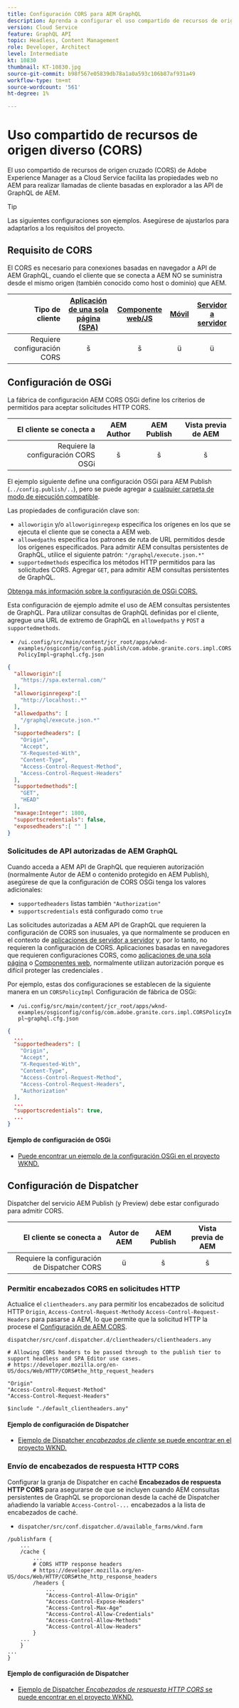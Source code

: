 ```yaml
---
title: Configuración CORS para AEM GraphQL
description: Aprenda a configurar el uso compartido de recursos de origen cruzado (CORS) para utilizarlo con AEM GraphQL.
version: Cloud Service
feature: GraphQL API
topic: Headless, Content Management
role: Developer, Architect
level: Intermediate
kt: 10830
thumbnail: KT-10830.jpg
source-git-commit: b98f567e05839db78a1a0a593c106b87af931a49
workflow-type: tm+mt
source-wordcount: '561'
ht-degree: 1%

---
```



# Uso compartido de recursos de origen diverso (CORS)

El uso compartido de recursos de origen cruzado (CORS) de Adobe Experience Manager as a Cloud Service facilita las propiedades web no AEM para realizar llamadas de cliente basadas en explorador a las API de GraphQL de AEM.

>[!TIP]
>
> Las siguientes configuraciones son ejemplos. Asegúrese de ajustarlos para adaptarlos a los requisitos del proyecto.

## Requisito de CORS

El CORS es necesario para conexiones basadas en navegador a API de AEM GraphQL, cuando el cliente que se conecta a AEM NO se suministra desde el mismo origen (también conocido como host o dominio) que AEM.

| Tipo de cliente | [Aplicación de una sola página (SPA)](../spa.md) | [Componente web/JS](../web-component.md) | [Móvil](../mobile.md) | [Servidor a servidor](../server-to-server.md) |
|----------------------------:|:---------------------:|:-------------:|:---------:|:----------------:|
| Requiere configuración CORS | š | š | ü | ü |

## Configuración de OSGi

La fábrica de configuración AEM CORS OSGi define los criterios de permitidos para aceptar solicitudes HTTP CORS.

| El cliente se conecta a | AEM Author | AEM Publish | Vista previa de AEM |
|-------------------------------------:|:----------:|:-------------:|:-------------:|
| Requiere la configuración CORS OSGi | š | š | š |


El ejemplo siguiente define una configuración OSGi para AEM Publish (`../config.publish/..`), pero se puede agregar a [cualquier carpeta de modo de ejecución compatible](https://experienceleague.adobe.com/docs/experience-manager-cloud-service/content/implementing/deploying/configuring-osgi.html#runmode-resolution).

Las propiedades de configuración clave son:

+ `alloworigin` y/o `alloworiginregexp` especifica los orígenes en los que se ejecuta el cliente que se conecta a AEM web.
+ `allowedpaths` especifica los patrones de ruta de URL permitidos desde los orígenes especificados. Para admitir AEM consultas persistentes de GraphQL, utilice el siguiente patrón: `"/graphql/execute.json.*"`
+ `supportedmethods` especifica los métodos HTTP permitidos para las solicitudes CORS. Agregar `GET`, para admitir AEM consultas persistentes de GraphQL.

[Obtenga más información sobre la configuración de OSGi CORS.](https://experienceleague.adobe.com/docs/experience-manager-learn/foundation/security/understand-cross-origin-resource-sharing.html)


Esta configuración de ejemplo admite el uso de AEM consultas persistentes de GraphQL. Para utilizar consultas de GraphQL definidas por el cliente, agregue una URL de extremo de GraphQL en `allowedpaths` y `POST` a `supportedmethods`.

+ `/ui.config/src/main/content/jcr_root/apps/wknd-examples/osgiconfig/config.publish/com.adobe.granite.cors.impl.CORSPolicyImpl~graphql.cfg.json`

```json
{
  "alloworigin":[
    "https://spa.external.com/"
  ],
  "alloworiginregexp":[
    "http://localhost:.*"
  ],
  "allowedpaths": [
    "/graphql/execute.json.*"
  ],
  "supportedheaders": [
    "Origin",
    "Accept",
    "X-Requested-With",
    "Content-Type",
    "Access-Control-Request-Method",
    "Access-Control-Request-Headers"
  ],
  "supportedmethods":[
    "GET",
    "HEAD"
  ],
  "maxage:Integer": 1800,
  "supportscredentials": false,
  "exposedheaders":[ "" ]
}
```

### Solicitudes de API autorizadas de AEM GraphQL

Cuando acceda a AEM API de GraphQL que requieren autorización (normalmente Autor de AEM o contenido protegido en AEM Publish), asegúrese de que la configuración de CORS OSGi tenga los valores adicionales:

+ `supportedheaders` listas también `"Authorization"`
+ `supportscredentials` está configurado como `true`

Las solicitudes autorizadas a AEM API de GraphQL que requieren la configuración de CORS son inusuales, ya que normalmente se producen en el contexto de [aplicaciones de servidor a servidor](../server-to-server.md) y, por lo tanto, no requieren la configuración de CORS. Aplicaciones basadas en navegadores que requieren configuraciones CORS, como [aplicaciones de una sola página](../spa.md) o [Componentes web](../web-component.md), normalmente utilizan autorización porque es difícil proteger las credenciales .

Por ejemplo, estas dos configuraciones se establecen de la siguiente manera en un `CORSPolicyImpl` Configuración de fábrica de OSGi:

+ `/ui.config/src/main/content/jcr_root/apps/wknd-examples/osgiconfig/config/com.adobe.granite.cors.impl.CORSPolicyImpl~graphql.cfg.json`

```json
{ 
  ...
  "supportedheaders": [
    "Origin",
    "Accept",
    "X-Requested-With",
    "Content-Type",
    "Access-Control-Request-Method",
    "Access-Control-Request-Headers",
    "Authorization"
  ],
  ...
  "supportscredentials": true,
  ...
}
```

#### Ejemplo de configuración de OSGi

+ [Puede encontrar un ejemplo de la configuración OSGi en el proyecto WKND.](https://github.com/adobe/aem-guides-wknd/blob/main/ui.config/src/main/content/jcr_root/apps/wknd/osgiconfig/config.publish/com.adobe.granite.cors.impl.CORSPolicyImpl~wknd-graphql.cfg.json)

## Configuración de Dispatcher

Dispatcher del servicio AEM Publish (y Preview) debe estar configurado para admitir CORS.

| El cliente se conecta a | Autor de AEM | AEM Publish | Vista previa de AEM |
|-------------------------------------:|:----------:|:-------------:|:-------------:|
| Requiere la configuración de Dispatcher CORS | ü | š | š |

### Permitir encabezados CORS en solicitudes HTTP

Actualice el `clientheaders.any` para permitir los encabezados de solicitud HTTP `Origin`,  `Access-Control-Request-Method`y `Access-Control-Request-Headers` para pasarse a AEM, lo que permite que la solicitud HTTP la procese el [Configuración de AEM CORS](#osgi-configuration).

`dispatcher/src/conf.dispatcher.d/clientheaders/clientheaders.any`

```
# Allowing CORS headers to be passed through to the publish tier to support headless and SPA Editor use cases.
# https://developer.mozilla.org/en-US/docs/Web/HTTP/CORS#the_http_request_headers

"Origin"
"Access-Control-Request-Method"
"Access-Control-Request-Headers"

$include "./default_clientheaders.any"
```

#### Ejemplo de configuración de Dispatcher

+ [Ejemplo de Dispatcher _encabezados de cliente_ se puede encontrar en el proyecto WKND.](https://github.com/adobe/aem-guides-wknd/blob/main/dispatcher/src/conf.dispatcher.d/clientheaders/clientheaders.any#L10-L12)


### Envío de encabezados de respuesta HTTP CORS

Configurar la granja de Dispatcher en caché **Encabezados de respuesta HTTP CORS** para asegurarse de que se incluyen cuando AEM consultas persistentes de GraphQL se proporcionan desde la caché de Dispatcher añadiendo la variable `Access-Control-...` encabezados a la lista de encabezados de caché.

+ `dispatcher/src/conf.dispatcher.d/available_farms/wknd.farm`

```
/publishfarm {
    ...
    /cache {
        ...
        # CORS HTTP response headers
        # https://developer.mozilla.org/en-US/docs/Web/HTTP/CORS#the_http_response_headers
        /headers {
            ...
            "Access-Control-Allow-Origin"
            "Access-Control-Expose-Headers"
            "Access-Control-Max-Age"
            "Access-Control-Allow-Credentials"
            "Access-Control-Allow-Methods"
            "Access-Control-Allow-Headers"
        }
    ...
    }
...
}
```

#### Ejemplo de configuración de Dispatcher

+ [Ejemplo de Dispatcher _Encabezados de respuesta HTTP CORS_ se puede encontrar en el proyecto WKND.](https://github.com/adobe/aem-guides-wknd/blob/main/dispatcher/src/conf.dispatcher.d/available_farms/wknd.farm#L109-L114)
